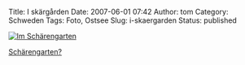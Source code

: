 Title: I skärgården
Date: 2007-06-01 07:42
Author: tom
Category: Schweden
Tags: Foto, Ostsee
Slug: i-skaergarden
Status: published

[![Im
Schärengarten](http://www.fiket.de/pic/flaggbat_s.jpg "Im Schärengarten")](http://www.fiket.de/pic/flaggbat_l.jpg)

[Schärengarten?](http://www.fiket.de/2006/06/04/wort-der-woche-skaerdard/)

